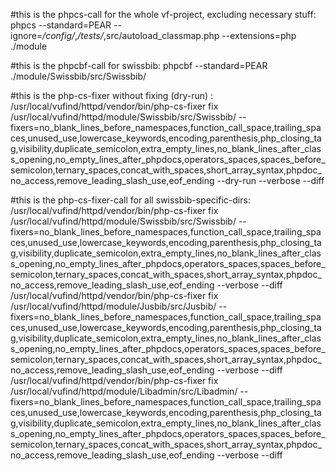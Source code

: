 #this is the phpcs-call for the whole vf-project, excluding necessary stuff:
phpcs --standard=PEAR --ignore=*/config/*,*/tests/*,src/autoload_classmap.php --extensions=php ./module

#this is the phpcbf-call for swissbib:
phpcbf --standard=PEAR ./module/Swissbib/src/Swissbib/

#this is the php-cs-fixer without fixing (dry-run) :
/usr/local/vufind/httpd/vendor/bin/php-cs-fixer fix /usr/local/vufind/httpd/module/Swissbib/src/Swissbib/ --fixers=no_blank_lines_before_namespaces,function_call_space,trailing_spaces,unused_use,lowercase_keywords,encoding,parenthesis,php_closing_tag,visibility,duplicate_semicolon,extra_empty_lines,no_blank_lines_after_class_opening,no_empty_lines_after_phpdocs,operators_spaces,spaces_before_semicolon,ternary_spaces,concat_with_spaces,short_array_syntax,phpdoc_no_access,remove_leading_slash_use,eof_ending --dry-run --verbose --diff

#this is the php-cs-fixer-call for all swissbib-specific-dirs:
/usr/local/vufind/httpd/vendor/bin/php-cs-fixer fix /usr/local/vufind/httpd/module/Swissbib/src/Swissbib/ --fixers=no_blank_lines_before_namespaces,function_call_space,trailing_spaces,unused_use,lowercase_keywords,encoding,parenthesis,php_closing_tag,visibility,duplicate_semicolon,extra_empty_lines,no_blank_lines_after_class_opening,no_empty_lines_after_phpdocs,operators_spaces,spaces_before_semicolon,ternary_spaces,concat_with_spaces,short_array_syntax,phpdoc_no_access,remove_leading_slash_use,eof_ending --verbose --diff
/usr/local/vufind/httpd/vendor/bin/php-cs-fixer fix /usr/local/vufind/httpd/module/Jusbib/src/Jusbib/ --fixers=no_blank_lines_before_namespaces,function_call_space,trailing_spaces,unused_use,lowercase_keywords,encoding,parenthesis,php_closing_tag,visibility,duplicate_semicolon,extra_empty_lines,no_blank_lines_after_class_opening,no_empty_lines_after_phpdocs,operators_spaces,spaces_before_semicolon,ternary_spaces,concat_with_spaces,short_array_syntax,phpdoc_no_access,remove_leading_slash_use,eof_ending --verbose --diff
/usr/local/vufind/httpd/vendor/bin/php-cs-fixer fix /usr/local/vufind/httpd/module/Libadmin/src/Libadmin/ --fixers=no_blank_lines_before_namespaces,function_call_space,trailing_spaces,unused_use,lowercase_keywords,encoding,parenthesis,php_closing_tag,visibility,duplicate_semicolon,extra_empty_lines,no_blank_lines_after_class_opening,no_empty_lines_after_phpdocs,operators_spaces,spaces_before_semicolon,ternary_spaces,concat_with_spaces,short_array_syntax,phpdoc_no_access,remove_leading_slash_use,eof_ending --verbose --diff
